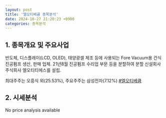 ```yaml
---
layout: post
title: '엘오티베큠 종목분석'
date: 2024-10-27 21:20:23 +0900
categories: 종목분석
---
```


## 1. 종목개요 및 주요사업

반도체, 디스플레이(LCD, OLED), 태양광셀 제조 등에 사용되는 Fore Vacuum용 건식진공펌프 생산, 판매 업체. 21년8월 진공펌프 수리업 부문 등을 분할하여 분할 신설회사 주식회사 엘오티티에스를 설립.

최대주주는 오흥식 외(25.53%), 주요주주는 삼성전자(7.12%)
[#엘오티베큠](#)

## 2. 시세분석

No price analysis available
